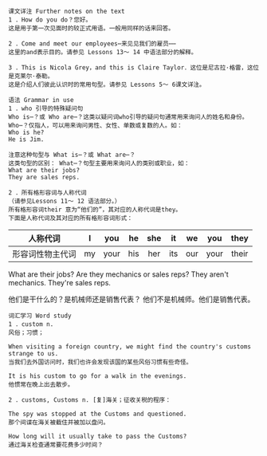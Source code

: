 ```
课文详注 Further notes on the text 
1 ．How do you do？您好。 
这是用于第一次见面时的较正式用语。一般用同样的话来回答。

2 ．Come and meet our employees⋯来见见我们的雇员⋯⋯ 
这里的and表示目的。请参见 Lessons 13～ 14 中语法部分的解释。 

3 ．This is Nicola Grey，and this is Claire Taylor．这位是尼古拉·格雷，这位是克莱尔·泰勒。 
这是介绍人们彼此认识时的常用句型。请参见 Lessons 5～ 6课文详注。 

语法 Grammar in use 
1 ．who 引导的特殊疑问句 
Who is⋯？或 Who are⋯？这类以疑问词who引导的疑问句通常用来询问人的姓名和身份。
Who⋯？仅指人，可以用来询问男性、女性、单数或复数的人。如：
Who is he? 
He is Jim. 

注意这种句型与 What is⋯？或 What are⋯？
这类句型的区别： What⋯？句型主要用来询问人的类别或职业，如： 
What are their jobs? 
They are sales reps.  
```
```
2 ．所有格形容词与人称代词 
（请参见Lessons 11～ 12 语法部分。） 
所有格形容词their 意为“他们的”，其对应的人称代词是they。
下面是人称代词及其对应的所有格形容词形式： 
```
| 人称代词 |   I   |  you  |  he   | she   |  it   |  we   | you   | they |
|:------:|:-----:|:-----:|:-----:|:----:|:----:|:----:|:----:|:----:|
| 形容词性物主代词 | my    | your  | his   | her   | its   | our  | your  | their |


What are their jobs? Are they mechanics or sales reps? 
They aren't mechanics. They're sales reps.

他们是干什么的？是机械师还是销售代表？ 
他们不是机械师。他们是销售代表。 

```
词汇学习 Word study 
1 ．custom n. 
风俗；习惯； 

When visiting a foreign country, we might find the country's customs strange to us. 
当我们去外国访问时，我们也许会发现该国的某些风俗习惯有些奇怪。 

It is his custom to go for a walk in the evenings. 
他惯常在晚上出去散步。 

2 ．customs, Customs n. [复]海关；征收关税的程序： 

The spy was stopped at the Customs and questioned. 
那个间谍在海关被截住并被加以盘问。 

How long will it usually take to pass the Customs? 
通过海关检查通常要花费多少时间？ 
```